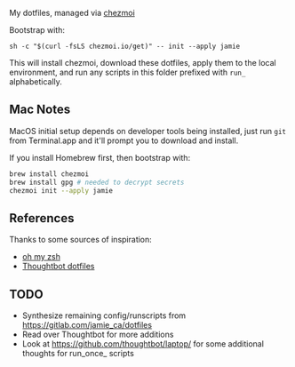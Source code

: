 My dotfiles, managed via [chezmoi](https://www.chezmoi.io)

Bootstrap with:

```
sh -c "$(curl -fsLS chezmoi.io/get)" -- init --apply jamie
```

This will install chezmoi, download these dotfiles, apply them to the local environment, and run any scripts in this folder prefixed with `run_` alphabetically.

## Mac Notes

MacOS initial setup depends on developer tools being installed, just run `git` from Terminal.app and it'll prompt you to download and install.

If you install Homebrew first, then bootstrap with:

```sh
brew install chezmoi
brew install gpg # needed to decrypt secrets
chezmoi init --apply jamie
```

## References

Thanks to some sources of inspiration:
- [oh my zsh](https://github.com/ohmyzsh/ohmyzsh/)
- [Thoughtbot dotfiles](https://github.com/thoughtbot/dotfiles)

## TODO

- Synthesize remaining config/runscripts from https://gitlab.com/jamie_ca/dotfiles
- Read over Thoughtbot for more additions
- Look at https://github.com/thoughtbot/laptop/ for some additional thoughts for run_once_ scripts
